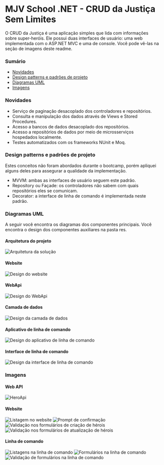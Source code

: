 # MJV School .NET - CRUD da Justiça Sem Limites
O CRUD da Justiça é uma aplicação simples que lida com informações sobre super-heróis. Ele possui duas interfaces de usuário: uma web implementada com o ASP.NET MVC e uma de console. Você pode vê-las na seção de imagens deste readme.

### Sumário
- [Novidades](#novidades)
- [Design patterns e padrões de projeto](#design-patterns-e-padr%C3%B5es-de-projeto)
- [Diagramas UML](#diagramas-uml)
- [Imagens](#imagens)

### Novidades
- Serviço de paginação desacoplado dos controladores e repositórios.
- Consulta e manipulação dos dados através de Views e Stored Procedures.
- Acesso a bancos de dados desacoplado dos repositórios.
- Acesso a repositórios de dados por meio de microsserviços hospedados localmente.
- Testes automatizados com os frameworks NUnit e Moq.

### Design patterns e padrões de projeto
Estes conceitos não foram abordados durante o bootcamp, porém apliquei alguns deles para assegurar a qualidade da implementação.
- MVVM: ambas as interfaces de usuário seguem este padrão.
- Repository ou Façade: os controladores não sabem com quais repositórios eles se comunicam.
- Decorator: a interface de linha de comando é implementada neste padrão.

### Diagramas UML
A seguir você encontra os diagramas dos componentes principais. Você encontra o design dos componentes auxiliares na pasta res.

#### Arquitetura do projeto
![Arquitetura da solução](https://github.com/marvipi/MJVSchool.NET-CrudDaJusticaSemLimites/blob/stable/res/CrudDaJustica.Arquitetura.png)
#### Website
![Design do website](https://github.com/marvipi/MJVSchool.NET-CrudDaJusticaSemLimites/blob/stable/res/CrudDaJustica.Website.png)
#### WebApi
![Design do WebApi](https://github.com/marvipi/MJVSchool.NET-CrudDaJusticaSemLimites/blob/stable/res/CrudDaJustica.WebApi.png)
#### Camada de dados
![Design da camada de dados](https://github.com/marvipi/MJVSchool.NET-CrudDaJusticaSemLimites/blob/stable/res/CrudDaJustica.Data.Lib.png)
#### Aplicativo de linha de comando
![Design do aplicativo de linha de comando](https://github.com/marvipi/MJVSchool.NET-CrudDaJusticaSemLimites/blob/stable/res/CrudDaJustica.Cli.App.png)
#### Interface de linha de comando
![Design da interface de linha de comando](https://github.com/marvipi/MJVSchool.NET-CrudDaJusticaSemLimites/blob/stable/res/CrudDaJustica.Cli.Lib.png)

### Imagens
#### Web API
![HeroApi](https://github.com/marvipi/MJVSchool.NET-CrudDaJusticaSemLimites/blob/stable/res/web-api.png)

#### Website
![Listagem no website](https://github.com/marvipi/MJVSchool.NET-CrudDaJusticaSemLimites/blob/stable/res/web-heroes.png)
![Prompt de confirmação](https://github.com/marvipi/MJVSchool.NET-CrudDaJusticaSemLimites/blob/stable/res/web-confirmation-prompt.png)
![Validação nos formulários de criação de hérois](https://github.com/marvipi/MJVSchool.NET-CrudDaJusticaSemLimites/blob/stable/res/web-createhero-validation.png)
![Validação nos formulários de atualização de hérois](https://github.com/marvipi/MJVSchool.NET-CrudDaJusticaSemLimites/blob/stable/res/web-updatehero-validation.png)

#### Linha de comando
![Listagens na linha de comando](https://github.com/marvipi/MJVSchool.NET-CrudDaJusticaSemLimites/blob/stable/res/cli.png)
![Formulários na linha de comando](https://github.com/marvipi/MJVSchool.NET-CrudDaJusticaSemLimites/blob/stable/res/cli-form.png)
![Validação de formulários na linha de comando](https://github.com/marvipi/MJVSchool.NET-CrudDaJusticaSemLimites/blob/stable/res/cli-form-validation.png)
